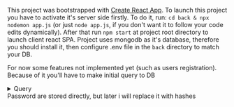 This project was bootstrapped with [Create React App](https://github.com/facebook/create-react-app).
To launch this project you have to activate it's server side firstly. To do it, run: `cd back & npx nodemon app.js` (or just `node app.js`, if you don't want it to follow your code edits dynamically).
After that run `npm start` at project root directory to launch client react SPA.
Project uses mongodb as it's database, therefore you should install it, then configure .env file in the `back` directory to match your DB.

For now some features not implemented yet (such as users registration). Because of it you'll have to make initial query to DB
<details>
	<summary>Query</summary>
	[{
  "_id": {
    "$oid": "660dc2504d8b3e545e9b4f9d"
  },
  "login": "login1",
  "password": "password1",
  "name": "John",
  "cart": [
    {
      "_id": {
        "$oid": "65f9d90aa00f8e2cb985798e"
      },
      "num": 7
    },
    {
      "_id": {
        "$oid": "65f9df13a00f8e2cb9857992"
      },
      "num": 4
    }
  ],
  "favorites": [
    {
      "$oid": "65f9d90aa00f8e2cb985798e"
    }
  ],
  "role": "admin",
  "isBlocked": false
},
{
  "_id": {
    "$oid": "6627679968e53919d644594b"
  },
  "cart": [
    {
      "_id": {
        "$oid": "65f9d90aa00f8e2cb985798e"
      },
      "num": 3
    },
    {
      "_id": {
        "$oid": "65f9df13a00f8e2cb9857992"
      },
      "num": 1
    }
  ],
  "favorites": [],
  "login": "login2",
  "name": "Peter",
  "password": "password2",
  "role": "moder",
  "isBlocked": false
}]	
</details>
Password are stored directly, but later i will replace it with hashes


